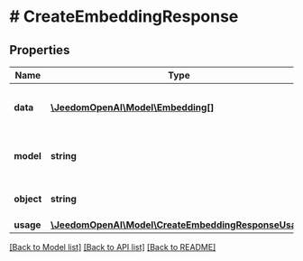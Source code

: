 # # CreateEmbeddingResponse

## Properties

Name | Type | Description | Notes
------------ | ------------- | ------------- | -------------
**data** | [**\JeedomOpenAI\Model\Embedding[]**](Embedding.md) | The list of embeddings generated by the model. |
**model** | **string** | The name of the model used to generate the embedding. |
**object** | **string** | The object type, which is always \&quot;list\&quot;. |
**usage** | [**\JeedomOpenAI\Model\CreateEmbeddingResponseUsage**](CreateEmbeddingResponseUsage.md) |  |

[[Back to Model list]](../../README.md#models) [[Back to API list]](../../README.md#endpoints) [[Back to README]](../../README.md)
